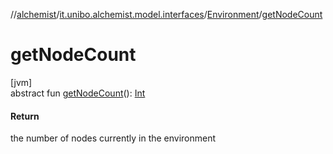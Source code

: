 //[alchemist](../../../index.md)/[it.unibo.alchemist.model.interfaces](../index.md)/[Environment](index.md)/[getNodeCount](get-node-count.md)

# getNodeCount

[jvm]\
abstract fun [getNodeCount](get-node-count.md)(): [Int](https://kotlinlang.org/api/latest/jvm/stdlib/kotlin/-int/index.html)

#### Return

the number of nodes currently in the environment
